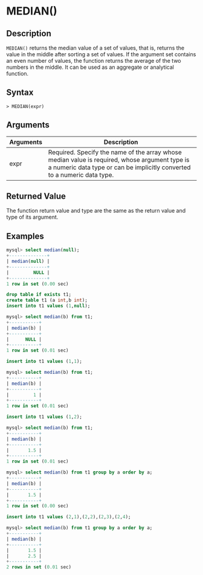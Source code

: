# **MEDIAN()**

## **Description**

`MEDIAN()` returns the median value of a set of values, that is, returns the value in the middle after sorting a set of values. If the argument set contains an even number of values, the function returns the average of the two numbers in the middle. It can be used as an aggregate or analytical function.

## **Syntax**

```
> MEDIAN(expr)
```

## **Arguments**

|  Arguments   | Description  |
|  ----  | ----  |
| expr | Required. Specify the name of the array whose median value is required, whose argument type is a numeric data type or can be implicitly converted to a numeric data type. |

## **Returned Value**

The function return value and type are the same as the return value and type of its argument.

## **Examples**

```sql
mysql> select median(null);
+--------------+
| median(null) |
+--------------+
|         NULL |
+--------------+
1 row in set (0.00 sec)

drop table if exists t1;
create table t1 (a int,b int);
insert into t1 values (1,null);

mysql> select median(b) from t1;
+-----------+
| median(b) |
+-----------+
|      NULL |
+-----------+
1 row in set (0.01 sec)

insert into t1 values (1,1);

mysql> select median(b) from t1;
+-----------+
| median(b) |
+-----------+
|         1 |
+-----------+
1 row in set (0.01 sec)

insert into t1 values (1,2);

mysql> select median(b) from t1;
+-----------+
| median(b) |
+-----------+
|       1.5 |
+-----------+
1 row in set (0.01 sec)

mysql> select median(b) from t1 group by a order by a;
+-----------+
| median(b) |
+-----------+
|       1.5 |
+-----------+
1 row in set (0.00 sec)

insert into t1 values (2,1),(2,2),(2,3),(2,4);

mysql> select median(b) from t1 group by a order by a;
+-----------+
| median(b) |
+-----------+
|       1.5 |
|       2.5 |
+-----------+
2 rows in set (0.01 sec)
```
